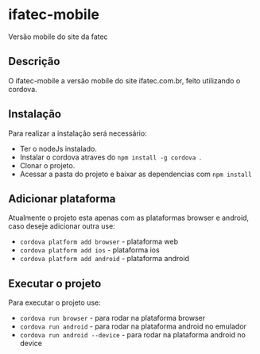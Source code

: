 # ifatec-mobile
Versão mobile do site da fatec

## Descrição

O ifatec-mobile a versão mobile do site ifatec.com.br, feito utilizando o cordova.

## Instalação

Para realizar a instalação será necessário:
 - Ter o nodeJs instalado.
 - Instalar o cordova atraves do  `npm install -g cordova `.
 - Clonar o projeto.
 - Acessar a pasta do projeto e baixar as dependencias com ` npm install `

## Adicionar plataforma

Atualmente o projeto esta apenas com as plataformas browser e android, caso deseje adicionar outra use:
 - `cordova platform add browser`  - plataforma web
 - `cordova platform add ios`      - plataforma ios
 - `cordova platform add android`  - plataforma android 

## Executar o projeto

Para executar o projeto use:
 - `cordova run browser` - para rodar na plataforma browser
 - `cordova run android`  - para rodar na plataforma android no emulador
 - `cordova run android --device`  -  para rodar na plataforma android no device
